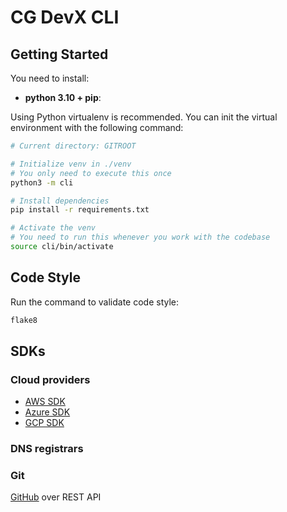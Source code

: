 # CG DevX CLI

## Getting Started

You need to install:
* **python 3.10 + pip**: 

Using Python virtualenv is recommended. You can init the virtual environment with the following command:
```bash
# Current directory: GITROOT

# Initialize venv in ./venv
# You only need to execute this once
python3 -m cli

# Install dependencies
pip install -r requirements.txt

# Activate the venv
# You need to run this whenever you work with the codebase
source cli/bin/activate
```

## Code Style
Run the command to validate code style:
```bash
flake8
```

## SDKs

### Cloud providers

- [AWS SDK](https://github.com/boto/boto3)
- [Azure SDK](https://github.com/Azure/azure-sdk-for-python)
- [GCP SDK](https://github.com/googleapis/google-cloud-python#google-cloud-datastore)

### DNS registrars 


### Git

[GitHub]() over REST API